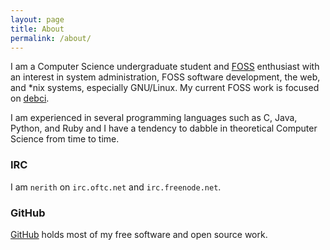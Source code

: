 ```yaml
---
layout: page
title: About
permalink: /about/
---
```


I am a Computer Science undergraduate student and
[FOSS](https://en.wikipedia.org/wiki/Free_and_open-source_software)
enthusiast with an interest in system administration, FOSS software development,
the web, and *nix systems, especially GNU/Linux. My current FOSS work is focused
on [debci](http://ci.debian.net).

I am experienced in several programming languages such as C, Java, Python, and
Ruby and I have a tendency to dabble in theoretical Computer Science from time
to time.

### IRC

I am `nerith` on `irc.oftc.net` and `irc.freenode.net`.

### GitHub
[GitHub](https://github.com/nerith/) holds most of my free software and open
source work.
